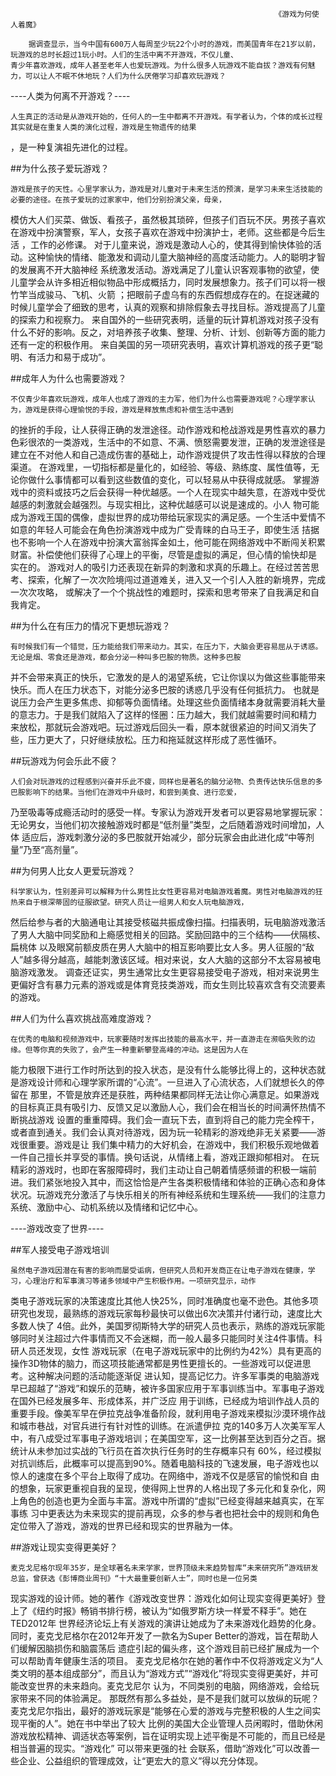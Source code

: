                                                                《游戏为何使人着魔》

        据调查显示，当今中国有600万人每周至少玩22个小时的游戏，而美国青年在21岁以前，玩游戏的总时长超过1玩小时。人们的生活中离不开游戏，不仅儿童、
	青少年喜欢游戏，成年人甚至老年人也爱玩游戏。为什么很多人玩游戏不能自拔？游戏有何魅力，可以让人不眠不休地玩？人们为什么厌倦学习却喜欢玩游戏？

----人类为何离不开游戏？----
	
	人生真正的活动是从游戏开始的，任何人的一生中都离不开游戏。有学者认为，个体的成长过程其实就是在重复人类的演化过程，游戏是生物遗传的结果
，是一种复演祖先进化的过程。	
	
##为什么孩子爱玩游戏？
	
	游戏是孩子的天性。心里学家认为，游戏是对儿童对于未来生活的预演，是学习未来生活技能的必要的途径。在孩子爱玩的过家家中，他们分别扮演父亲，母亲，
模仿大人们买菜、做饭、看孩子，虽然极其琐碎，但孩子们百玩不厌。男孩子喜欢在游戏中扮演警察，军人，女孩子喜欢在游戏中扮演护士，老师。这些都是今后生活
，工作的必修课。
	对于儿童来说，游戏是激动人心的，使其得到愉快体验的活动。这种愉快的情绪、能激发和调动儿童大脑神经的高度活动能力。人的聪明才智的发展离不开大脑神经
系统激发活动。游戏满足了儿童认识客观事物的欲望，使儿童学会从许多相近相似物品中形成概括力，同时发展想象力。孩子们可以将一根竹竿当成骏马、飞机、火箭
；把眼前子虚乌有的东西假想成存在的。在捉迷藏的时候儿童学会了细致的思考，认真的观察和排除假象去寻找目标。游戏提高了儿童的探索力和视察力。
	来自国外的一些研究表明，适量的玩计算机游戏对孩子没有什么不好的影响。反之，对培养孩子收集、整理、分析、计划、创新等方面的能力还有一定的积极作用。
来自美国的另一项研究表明，喜欢计算机游戏的孩子更“聪明、有活力和易于成功”。

##成年人为什么也需要游戏？
		
	不仅青少年喜欢玩游戏，成年人也成了游戏的主力军，他们为什么也需要游戏呢？心理学家认为，游戏是获得心理愉悦的手段，游戏是释放焦虑和补偿生活中遇到
的挫折的手段，让人获得正确的发泄途径。动作游戏和枪战游戏是男性喜欢的暴力色彩很浓的一类游戏，生活中的不如意、不满、愤怒需要发泄，正确的发泄途径是
建立在不对他人和自己造成伤害的基础上，动作游戏提供了攻击性得以释放的合理渠道。
	在游戏里，一切指标都是量化的，如经验、等级、熟练度、属性值等，无论你做什么事情都可以看到这些数值的变化，可以轻易从中获得成就感。
	掌握游戏中的资料或技巧之后会获得一种优越感。一个人在现实中越失意，在游戏中受优越感的刺激就会越强烈。与现实相比，这种优越感可以说是速成的。小人
物可能成为游戏王国的偶像，虚拟世界的成功带给玩家现实的满足感。一个生活中爱情不如意的年轻人可能会在角色扮演游戏中成为广受青睐的白马王子，即使生活
拮据也不影响一个人在游戏中扮演大富翁挥金如土，他可能在网络游戏中不断闯关积累财富。补偿使他们获得了心理上的平衡，尽管是虚拟的满足，但心情的愉快却是
实在的。
	游戏对人的吸引力还表现在新异的刺激和求真的乐趣上。在经过苦苦思考、探索，化解了一次次险境闯过道道难关，进入又一个引人入胜的新境界，完成一次次攻略，
或解决了一个个挑战性的难题时，探索和思考带来了自我满足和自我肯定。

##为什么在有压力的情况下更想玩游戏？
	
	有时候我们有一个错觉，压力能给我们带来动力。其实，在压力下，大脑会更容易屈从于诱惑。无论是烟、零食还是游戏，都会分泌一种叫多巴胺的物质。这种多巴胺
并不会带来真正的快乐，它激发的是人的渴望系统，它让你误以为做这些事能带来快乐。而人在压力状态下，对能分泌多巴胺的诱惑几乎没有任何抵抗力。
	也就是说压力会产生更多焦虑、抑郁等负面情绪。处理这些负面情绪本身就需要消耗大量的意志力。于是我们就陷入了这样的怪圈：压力越大，我们就越需要时间和精力
来放松，那就玩会游戏吧。玩过游戏后回头一看，原本就很紧迫的时间又消失了些，压力更大了，只好继续放松。压力和拖延就这样形成了恶性循环。
	
##玩游戏为何会乐此不疲？
	
	人们会对玩游戏的过程感到兴奋并乐此不疲，同样也是著名的脑分泌物、负责传达快乐信息的多巴胺影响下的结果。当他们在游戏中升级时，和尝到美食、进行恋爱，
乃至吸毒等成瘾活动时的感受一样。专家认为游戏开发者可以更容易地掌握玩家：无论男女，当他们初次接触游戏时都是“低剂量”类型，之后随着游戏时间增加，人体
适应后，游戏刺激分泌的多巴胺就开始减少，部分玩家会由此进化成“中等剂量”乃至“高剂量”。
	
##为何男人比女人更爱玩游戏？
	
	科学家认为，性别差异可以解释为什么男性比女性更容易对电脑游戏着魔。男性对电脑游戏的狂热来自于根深蒂固的征服欲望。研究人员让一组男人和女人玩电脑游戏，
然后给参与者的大脑通电让其接受核磁共振成像扫描。扫描表明，玩电脑游戏激活了男人大脑中同奖励和上瘾感觉相关的回路。奖励回路中的三个结构——伏隔核、扁桃体
以及眼窝前额皮质在男人大脑中的相互影响要比女人多。男人征服的“敌人”越多得分越高，越能刺激该区域。相对来说，女人大脑的这部分不太容易被电脑游戏激发。
调查还证实，男生通常比女生更容易接受电子游戏，相对来说男生更偏好含有暴力元素的游戏或是体育竞技类游戏，而女生则比较喜欢含有交流要素的游戏。

##人们为什么喜欢挑战高难度游戏？
	
	在优秀的电脑和视频游戏中，玩家要随时发挥出技能的最高水平，并一直游走在濒临失败的边缘。但等你真的失败了，会产生一种重新攀登高峰的冲动。这是因为人在
能力极限下进行工作时所达到的投入状态，是没有什么能够比得上的，这种状态就是游戏设计师和心理学家所谓的“心流”。一旦进入了心流状态，人们就想长久的停留在
那里，不管是放弃还是获胜，两种结果都同样无法让你心满意足。如果游戏的目标真正具有吸引力、反馈又足以激励人心，我们会在相当长的时间满怀热情不断挑战游戏
设置的重重障碍。我们会一直玩下去，直到将自己的能力完全榨干，或者直到通关。我们会认真对待游戏，因为玩一轮精彩的游戏绝非无关紧要——游戏很重要。游戏是让
我们集中精力的大好机会，在游戏中，我们积极乐观地做着一件自己擅长并享受的事情。换句话说，从情绪上看，游戏正跟抑郁相对。
	在玩精彩的游戏时，也即在客服障碍时，我们主动让自己朝着情感频谱的积极一端前进。我们紧张地投入其中，而这恰恰是产生各类积极情绪和体验的正确心态和身体
状况。玩游戏充分激活了与快乐相关的所有神经系统和生理系统——我们的注意力系统、激励中心、动机系统以及情绪和记忆中心。

----游戏改变了世界----
	
##军人接受电子游戏培训 

	虽然电子游戏因潜在有害的影响而屡受诟病，但研究人员和开发商正在让电子游戏在健康，学习，心理治疗和军事演习等诸多领域中产生积极作用。一项研究显示，动作
类电子游戏玩家的决策速度比其他人快25%，同时准确度也毫不逊色。其他多项研究也发现，最熟练的游戏玩家每秒最快可以做出6次决策并付诸行动，速度比大多数人快了
4倍。此外，美国罗彻斯特大学的研究人员也表示，熟练的游戏玩家能够同时关注超过六件事情而又不会迷糊，而一般人最多只能同时关注4件事情。科研人员还发现，女性
游戏玩家（在电子游戏玩家中的比例约为42%）具有更高的操作3D物体的脑力，而这项技能通常都是男性更擅长的。一些游戏可以促进思考。这种解决问题的活动能逐渐促
进认知，提高记忆力。许多军事类的电脑游戏早已超越了“游戏”和娱乐的范畴，被许多国家应用于军事训练当中。军事电子游戏在国外已经发展多年、形成体系，并广泛应
用于训练，已经成为培训作战人员的重要手段。像美军早在伊拉克战争准备阶段，就利用电子游戏来模拟沙漠环境作战和城市巷战，对官兵进行有针对性的训练。在派遣伊拉
克的140多万人次美军军人中，有八成受过军事电子游戏培训；在美国空军，这一比例甚至达到百分之百。据统计从未参加过实战的飞行员在首次执行任务时的生存概率只有
60%，经过模拟对抗训练后，此概率可以提高到90%。随着电脑科技的飞速发展，电子游戏也以惊人的速度在多个平台上取得了成功。在网络中，游戏不仅是感官的愉悦和自
由的想象，玩家更重视自我的呈现，使得网上世界的人格出现了多元化和复杂化，网上角色的创造也更为全面与丰富。游戏中所谓的“虚拟”已经变得越来越真实，在军事练
习中更表达为未来现实的提前再现，众多的参与者也把社会中的规则和角色定位带入了游戏，游戏的世界已经和现实的世界融为一体。
	
##游戏让现实变得更美好？
	
	麦克戈尼格尔现年35岁，是全球著名未来学家，世界顶级未来趋势智库“未来研究所”游戏研发总监，曾获选《彭博商业周刊》“十大最重要创新人士”，同时也是一位另类
现实游戏的设计师。她的著作《游戏改变世界：游戏化如何让现实变得更美好》登上了《纽约时报》畅销书排行榜，被认为“如俄罗斯方块一样爱不释手”。她在TED2012年
世界经济论坛上有关游戏的演讲让她成为了未来游戏化趋势的化身。同时，麦克戈尼格尔在2012年开发了一款名为Super Better的游戏，旨在帮助人们缓解因脑损伤和脑震荡后
遗症引起的偏头疼，这个游戏目前已经扩展成为一个可以帮助青年健康生活的项目。
	麦克戈尼格尔在她的著作中不仅将游戏定义为“人类文明的基本组成部分”，而且认为“游戏方式”“游戏化”将现实变得更美好，并可能改变世界的未来趋向。麦克戈尼尔
认为，不同类别的电脑，网络游戏，会给玩家带来不同的体验满足。
	那既然有那么多益处，是不是我们就可以放纵的玩呢？麦克戈尼尔指出，最好的游戏玩家是“能够在心爱的游戏与完整积极的人生之间实现平衡的人”。她在书中举出了较大
比例的美国大企业管理人员闲暇时，借助休闲游戏放松精神、调适状态等案例，旨在证明实现上述平衡是不可能的，而且已经是相当普遍的现实。“游戏化” 可以带来更强的社
会联系，借助“游戏化”可以改善一些企业、公益组织的管理成效，让“更宏大的意义”得以充分体现。